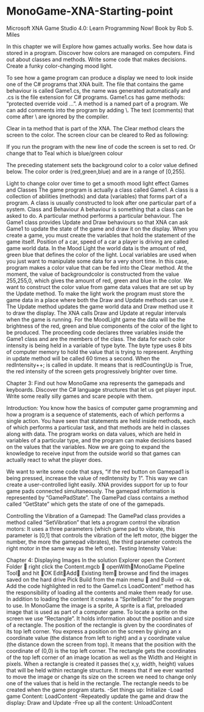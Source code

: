 # MonoGame-XNA-Starting-point
Microsoft XNA Game Studio 4.0: Learn Programming Now!
Book by Rob S. Miles

In this chapter we will
Explore how games actually works.
See how data is stored in a program.
Discover how colors are managed on computers.
Find out about classes and methods.
Write some code that makes decisions.
Create a funky color-changing mood light.

To see how a game program can produce a display we need to look inside one of the C# programs that XNA built.
The file that contains the game behaviour is called Game1.cs, the name was generated automatically and .cs is the file extension for C# programs.
Game1.cs has game methods: “protected override void …”.
A method is a named part of a program. 
We can add comments into the program by adding \\. The text (comments) that come after \\ are ignored by the compiler.  

Clear in ta method that is part of the XNA.  The Clear method clears the screen to the color. The screen clour can be cleared to Red as following:

If you run the program with the new line of code the screen is set to red.
Or change that to Teal which is blue/green colour

The preceding statement sets the background color to a color value defined below.
The color order is (red,green,blue) and are in a range of [0,255].

Light to change color over time to get a smooth mood light effect 
Games and Classes
The game program is actually a class called Game1. A class is a collection of abilities (methods) and data (variables) that forms part of a program. 
A class is usually constructed to look after one particular part of a system.
Class and Behaviour
A behaviour is something that a class can be asked to do. A particular method performs a particular behaviour. 
The Game1 class provides Update and Draw behaviours so that XNA can ask Game1 to update the state of the game and draw it on the display.
When you create a game, you must create the variables that hold the statement of the game itself. 
Position of a car, speed of a car a player is driving are called game world data.
In the Mood Light the world data is the amount of red, green blue that defines the color of the light.
Local variables are used when you just want to manipulate some data for a very short time. In this case, program makes a color value that can be fed into the Clear method.
At the moment, the value of backgroundcolor is constructed from the value 255,255,0, which gives the amount of red, green and blue in the color. We want to construct the color value from game data values that are set up by the Update method.
To make the light work the program must store the game data in a place where both the Draw and Update methods can use it.
The Update method updates the game world data and Draw method use it to draw the display.
The XNA calls Draw and Update at regular intervals when the game is running. 
For the MoodLight game the data will be the brightness of the red, green and blue components of the color of the light to be produced.
The proceeding code declares three variables inside the Game1 class and are the members of the class.
The data for each color intensity is being held in a variable of type byte. The byte type  uses 8 bits of computer memory to hold the value that is trying to represent.
Anything in update method will be called 60 times a second. When the redIntensity++; is called in update. It means that is redCountingUp is True, the red intensity of the screen gets progressively brighter over time.


Chapter 3:
Find out how MonoGame xna represents the gamepads and keyboards.
Discover the C# language structures that let us get player input. 
Write some really silly games and scare people with them.

Introduction:
You know how the basics of computer game programming and how a program is a sequence of statements, each of which performs a single action.
You have seen that statements are held inside methods, each of which performs a particular task, and that methods are held in classes along with data.
The program works on data values, which are held in variables of a particular type, and the program can make decisions based on the values that the variables.
Now we are going to expand the knowledge to receive input from the outside world so that games can actually react to what the player does.

We want to write some code that says, “if the red button on Gamepad1 is being pressed, increase the value of redIntensity by 1”. This way we can create a user-controlled light easily. 
XNA provides support for up to four game pads connected simultaneously.
The gamepad information is represented by “GamePadState”.
The GamePad class contains a method called “GetState” which gets the state of one of the gamepads.

Controlling the Vibration of a Gamepad:
The GamePad class provides a method called “SetVibration” that lets a program control the vibration motors:
It uses a three parameters (which game pad to vibrate, this parameter is [0,1] that controls the vibration of the left motor, (the bigger the number, the more the gamepad vibrates), the third parameter controls the right motor in the same way as the left one).
Testing Intensity Value:

Chapter 4:
Displaying Images
In the solution Explorer open the Content Folder  right click the Content.mgcb  openWithMonoGame Pipeline Tool and hit OK
EditAdd Existing Item browse and find the images saved on the hard drive
Pick Build from the main menu  and Build –> ok.
Add the code highlighted in red to the Game1.cs
LoadContent” method has the responsibility of loading all the contents and make them ready for use.
In addition to loading the content it creates a “SpriteBatch” for the program to use.
In MonoGame the image is a sprite, A sprite is a flat, preloaded image that is used as part of a computer game.
To locate a sprite on the screen we use “Rectangle”. It holds information about the position and size of a rectangle.
The position of the rectangle is given by the coordinates of its top left corner. You express a position on the screen by giving an x coordinate value (the distance from left to right) and a y coordinate value (the distance down the screen from top).
It means that the position with the coordinate of (0,0) is the top left corner.
The rectangle gets the coordinates of the top left corner of an image location as well as the Width and Height in pixels.
When a rectangle is created it passes the( x,y, width, height) values that will be held within rectangle structure.
It means that if we ever wanted to move the image or change its size on the screen we need to change only one of the values that is held in the rectangle.
The rectangle needs to be created when the game program starts. 
  -Set things up: Initialize
  -Load game Content: LoadContent
  -Repeatedly update the game and draw the display: Draw and Update
  -Free up all the content: UnloadContent

